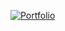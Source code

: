 [<img src="./cantarinog.github.io_personal-portfolio_.png" alt="Portfolio"/>](https://cantarinog.github.io/personal-portfolio/)